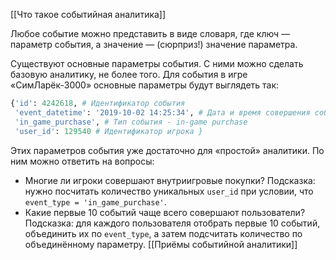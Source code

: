 [[Что такое событийная аналитика]]

Любое событие можно представить в виде словаря, где ключ — параметр события, а значение — (сюрприз!) значение параметра.

Существуют основные параметры события. С ними можно сделать базовую аналитику, не более того. Для события в игре «СимЛарёк-3000» основные параметры будут выглядеть так:

```python
{'id': 4242618, # Идентификатор события 
 'event_datetime': '2019-10-02 14:25:34', # Дата и время совершения события 'event_type': 
 'in_game_purchase', # Тип события - in-game purchase
 'user_id': 129540 # Идентификатор игрока }
```


Этих параметров события уже достаточно для «простой» аналитики. По ним можно ответить на вопросы:

- Многие ли игроки совершают внутриигровые покупки? Подсказка: нужно посчитать количество уникальных `user_id` при условии, что `event_type = 'in_game_purchase'`.
- Какие первые 10 событий чаще всего совершают пользователи? Подсказка: для каждого пользователя отобрать первые 10 событий, объединить их по `event_type`, а затем подсчитать количество по объединённому параметру.
[[Приёмы событийной аналитики]]